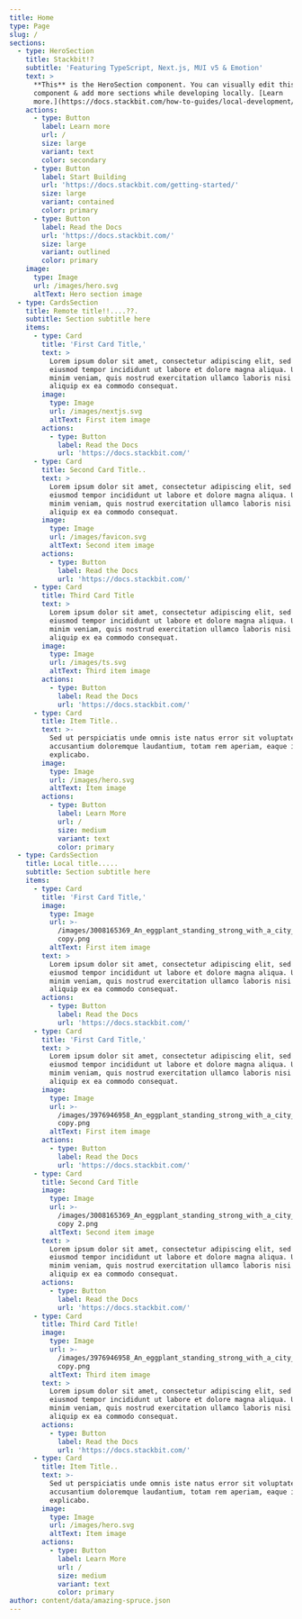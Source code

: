 ```yaml
---
title: Home
type: Page
slug: /
sections:
  - type: HeroSection
    title: Stackbit!?
    subtitle: 'Featuring TypeScript, Next.js, MUI v5 & Emotion'
    text: >
      **This** is the HeroSection component. You can visually edit this
      component & add more sections while developing locally. [Learn
      more.](https://docs.stackbit.com/how-to-guides/local-development/)
    actions:
      - type: Button
        label: Learn more
        url: /
        size: large
        variant: text
        color: secondary
      - type: Button
        label: Start Building
        url: 'https://docs.stackbit.com/getting-started/'
        size: large
        variant: contained
        color: primary
      - type: Button
        label: Read the Docs
        url: 'https://docs.stackbit.com/'
        size: large
        variant: outlined
        color: primary
    image:
      type: Image
      url: /images/hero.svg
      altText: Hero section image
  - type: CardsSection
    title: Remote title!!....??.
    subtitle: Section subtitle here
    items:
      - type: Card
        title: 'First Card Title,'
        text: >
          Lorem ipsum dolor sit amet, consectetur adipiscing elit, sed do
          eiusmod tempor incididunt ut labore et dolore magna aliqua. Ut enim ad
          minim veniam, quis nostrud exercitation ullamco laboris nisi ut
          aliquip ex ea commodo consequat.
        image:
          type: Image
          url: /images/nextjs.svg
          altText: First item image
        actions:
          - type: Button
            label: Read the Docs
            url: 'https://docs.stackbit.com/'
      - type: Card
        title: Second Card Title..
        text: >
          Lorem ipsum dolor sit amet, consectetur adipiscing elit, sed do
          eiusmod tempor incididunt ut labore et dolore magna aliqua. Ut enim ad
          minim veniam, quis nostrud exercitation ullamco laboris nisi ut
          aliquip ex ea commodo consequat.
        image:
          type: Image
          url: /images/favicon.svg
          altText: Second item image
        actions:
          - type: Button
            label: Read the Docs
            url: 'https://docs.stackbit.com/'
      - type: Card
        title: Third Card Title
        text: >
          Lorem ipsum dolor sit amet, consectetur adipiscing elit, sed do
          eiusmod tempor incididunt ut labore et dolore magna aliqua. Ut enim ad
          minim veniam, quis nostrud exercitation ullamco laboris nisi ut
          aliquip ex ea commodo consequat.
        image:
          type: Image
          url: /images/ts.svg
          altText: Third item image
        actions:
          - type: Button
            label: Read the Docs
            url: 'https://docs.stackbit.com/'
      - type: Card
        title: Item Title..
        text: >-
          Sed ut perspiciatis unde omnis iste natus error sit voluptatem
          accusantium doloremque laudantium, totam rem aperiam, eaque ipsa quae.
          explicabo.
        image:
          type: Image
          url: /images/hero.svg
          altText: Item image
        actions:
          - type: Button
            label: Learn More
            url: /
            size: medium
            variant: text
            color: primary
  - type: CardsSection
    title: Local title.....
    subtitle: Section subtitle here
    items:
      - type: Card
        title: 'First Card Title,'
        image:
          type: Image
          url: >-
            /images/3008165369_An_eggplant_standing_strong_with_a_city_in_the_background__concept_art__matte_painting__HQ__4k
            copy.png
          altText: First item image
        text: >
          Lorem ipsum dolor sit amet, consectetur adipiscing elit, sed do
          eiusmod tempor incididunt ut labore et dolore magna aliqua. Ut enim ad
          minim veniam, quis nostrud exercitation ullamco laboris nisi ut
          aliquip ex ea commodo consequat.
        actions:
          - type: Button
            label: Read the Docs
            url: 'https://docs.stackbit.com/'
      - type: Card
        title: 'First Card Title,'
        text: >
          Lorem ipsum dolor sit amet, consectetur adipiscing elit, sed do
          eiusmod tempor incididunt ut labore et dolore magna aliqua. Ut enim ad
          minim veniam, quis nostrud exercitation ullamco laboris nisi ut
          aliquip ex ea commodo consequat.
        image:
          type: Image
          url: >-
            /images/3976946958_An_eggplant_standing_strong_with_a_city_in_the_background__concept_art__matte_painting__HQ__4k
            copy.png
          altText: First item image
        actions:
          - type: Button
            label: Read the Docs
            url: 'https://docs.stackbit.com/'
      - type: Card
        title: Second Card Title
        image:
          type: Image
          url: >-
            /images/3008165369_An_eggplant_standing_strong_with_a_city_in_the_background__concept_art__matte_painting__HQ__4k
            copy 2.png
          altText: Second item image
        text: >
          Lorem ipsum dolor sit amet, consectetur adipiscing elit, sed do
          eiusmod tempor incididunt ut labore et dolore magna aliqua. Ut enim ad
          minim veniam, quis nostrud exercitation ullamco laboris nisi ut
          aliquip ex ea commodo consequat.
        actions:
          - type: Button
            label: Read the Docs
            url: 'https://docs.stackbit.com/'
      - type: Card
        title: Third Card Title!
        image:
          type: Image
          url: >-
            /images/3976946958_An_eggplant_standing_strong_with_a_city_in_the_background__concept_art__matte_painting__HQ__4k
            copy.png
          altText: Third item image
        text: >
          Lorem ipsum dolor sit amet, consectetur adipiscing elit, sed do
          eiusmod tempor incididunt ut labore et dolore magna aliqua. Ut enim ad
          minim veniam, quis nostrud exercitation ullamco laboris nisi ut
          aliquip ex ea commodo consequat.
        actions:
          - type: Button
            label: Read the Docs
            url: 'https://docs.stackbit.com/'
      - type: Card
        title: Item Title..
        text: >-
          Sed ut perspiciatis unde omnis iste natus error sit voluptatem
          accusantium doloremque laudantium, totam rem aperiam, eaque ipsa quae.
          explicabo.
        image:
          type: Image
          url: /images/hero.svg
          altText: Item image
        actions:
          - type: Button
            label: Learn More
            url: /
            size: medium
            variant: text
            color: primary
author: content/data/amazing-spruce.json
---
```

